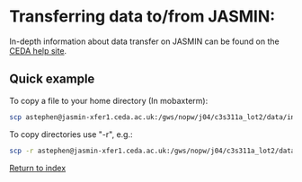 # Transferring data to/from JASMIN:

In-depth information about data transfer on JASMIN can be found on the [CEDA help site](http://help.ceda.ac.uk/category/217-data-transfer).

## Quick example

To copy a file to your home directory (In mobaxterm):

```sh
scp astephen@jasmin-xfer1.ceda.ac.uk:/gws/nopw/j04/c3s311a_lot2/data/incoming/marine_what_am_i/2015/01/usaf-swo-03_REPLACE_s20150114_e20150203_c20170106220346.tar .
```

To copy directories use "-r", e.g.:

```sh
scp -r astephen@jasmin-xfer1.ceda.ac.uk:/gws/nopw/j04/c3s311a_lot2/data/incoming/marine_what_am_i/2015/01 .  
```

[Return to index](README.md)

